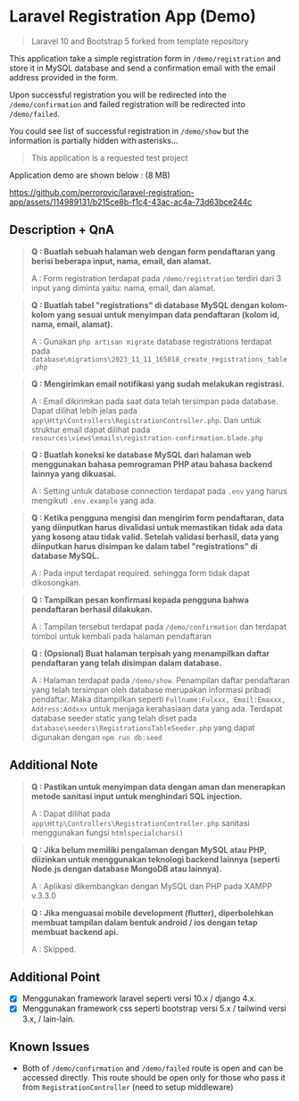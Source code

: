 
# Laravel Registration App (Demo)

> Laravel 10 and Bootstrap 5 forked from template repository

This application take a simple registration form in `/demo/registration` and store it in MySQL database and send a confirmation email with the email address provided in the form.

Upon successful registration you will be redirected into the `/demo/confirmation` and failed registration will be redirected into `/demo/failed`.

You could see list of successful registration in `/demo/show` but the information is partially hidden with asterisks...

> This application is a requested test project

Application demo are shown below : (8 MB)

https://github.com/perrorovic/laravel-registration-app/assets/114989131/b215ce8b-f1c4-43ac-ac4a-73d63bce244c

## Description + QnA

> **Q : Buatlah sebuah halaman web dengan form pendaftaran yang berisi beberapa input, nama, email, dan alamat.**
> 
> A : Form registration terdapat pada `/demo/registration` terdiri dari 3 input yang diminta yaitu: nama, email, dan alamat.

> **Q : Buatlah tabel "registrations" di database MySQL dengan kolom-kolom yang sesuai untuk menyimpan data pendaftaran (kolom id, nama, email, alamat).**
> 
> A : Gunakan `php artisan migrate` database registrations terdapat pada `database\migrations\2023_11_11_165018_create_registrations_table.php`

> **Q : Mengirimkan email notifikasi yang sudah melakukan registrasi.**
> 
> A : Email dikirimkan pada saat data telah tersimpan pada database. Dapat dilihat lebih jelas pada `app\Http\Controllers\RegistrationController.php`. Dan untuk struktur email dapat dilihat pada `resources\views\emails\registration-confirmation.blade.php`

> **Q : Buatlah koneksi ke database MySQL dari halaman web menggunakan bahasa pemrograman PHP atau bahasa backend lainnya yang dikuasai.**
> 
>A : Setting untuk database connection terdapat pada `.env` yang harus mengikuti `.env.example` yang ada.

> **Q : Ketika pengguna mengisi dan mengirim form pendaftaran, data yang diinputkan harus divalidasi untuk memastikan tidak ada data yang kosong atau tidak valid. Setelah validasi berhasil, data yang diinputkan harus disimpan ke dalam tabel "registrations" di database MySQL.**
> 
> A : Pada input terdapat required. sehingga form tidak dapat dikosongkan.

> **Q : Tampilkan pesan konfirmasi kepada pengguna bahwa pendaftaran berhasil dilakukan.**
> 
> A : Tampilan tersebut terdapat pada `/demo/confirmation` dan terdapat tombol untuk kembali pada halaman pendaftaran

> **Q : (Opsional) Buat halaman terpisah yang menampilkan daftar pendaftaran yang telah disimpan dalam database.**
> 
> A : Halaman terdapat pada `/demo/show`. Penampilan daftar pendaftaran yang telah tersimpan oleh database merupakan informasi pribadi pendaftar. Maka ditampilkan seperti `Fullname:Fulxxx, Email:Emaxxx, Address:Addxxx` untuk menjaga kerahasiaan data yang ada. Terdapat database seeder static yang telah diset pada `database\seeders\RegistrationsTableSeeder.php` yang dapat digunakan dengan `npm run db:seed`


## Additional Note

> **Q : Pastikan untuk menyimpan data dengan aman dan menerapkan metode sanitasi input untuk menghindari SQL injection.**
> 
> A : Dapat dilihat pada `app\Http\Controllers\RegistrationController.php` sanitasi menggunakan fungsi `htmlspecialchars()`

> **Q : Jika belum memiliki pengalaman dengan MySQL atau PHP, diizinkan untuk menggunakan teknologi backend lainnya (seperti Node.js dengan database MongoDB atau lainnya).**
> 
> A : Aplikasi dikembangkan dengan MySQL dan PHP pada XAMPP v.3.3.0

> **Q : Jika menguasai mobile development (flutter), diperbolehkan membuat tampilan dalam bentuk android / ios dengan tetap membuat backend api.**
> 
> A : Skipped.

## Additional Point

 - [x] Menggunakan framework laravel seperti versi 10.x / django 4.x.
 - [x] Menggunakan framework css seperti bootstrap versi 5.x / tailwind
       versi 3.x, / lain-lain.

## Known Issues

- Both of `/demo/confirmation` and `/demo/failed` route is open and can be accessed directly. This route should be open only for those who pass it from `RegistrationController` (need to setup middleware)

